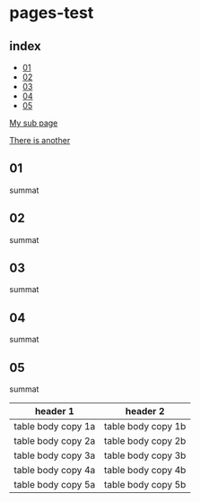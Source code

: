 # pages-test 

## index
- [01](#01)  
- [02](#02)  
- [03](#03)  
- [04](#04)  
- [05](#05)  

[My sub page](/my-subfolder/summat.md)

[There is another](/my-subfolder/summat-2.md)

## 01
summat

## 02
summat

## 03
summat

## 04
summat

## 05
summat

|header 1|header 2|
|--------|--------|
|table body copy 1a| table body copy 1b|
|table body copy 2a| table body copy 2b|
|table body copy 3a| table body copy 3b|
|table body copy 4a| table body copy 4b|
|table body copy 5a| table body copy 5b|
